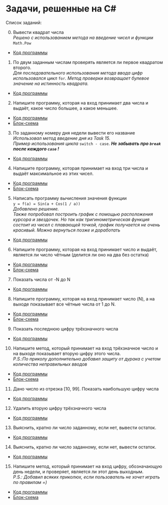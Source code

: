 # Задачи, решенные на C#

Список заданий:

0. Вывести квадрат числа  
*Решено с использованием метода на введение чисел и функции* `Math.Pow`  
* [Код программы](Task0/Program.cs)

1. По двум заданным числам проверять является ли первое квадратом второго.  
*Для последовательного использования метода ввода цифр использовался цикл* `for`*. Метод проверки возвращает булевое значение на истинность квадрата.*
* [Код программы](Task1/Program.cs) 

2.  Напишите программу, которая на вход принимает два числа и выдаёт,
какое число большее, а какое меньшее.
* [Код программы](Task2/Program.cs)  
* [Блок-схема](Task2/Task2.drawio.png)

3. По заданному номеру дня недели вывести его название  
*Использовал метод введение дня из Task 15.  
Пример использования цикла* `switch - case`. **_Не забывать про `break` после каждого `case` !_**  
* [Код программы](Task3/Program.cs) 

4. Напишите программу, которая принимает на вход три числа
и выдаёт максимальное из этих чисел. 
* [Код программы](Task4/Program.cs)  
* [Блок-схема](Task4/Task4.drawio.png) 

5. Написать программу вычисления значения функции  
 `y = f(a) = Sin(a + Cos(1 / a))`  
 *Добавлено решение.  
 Также попробовал построить график с помощью расположения курсора и звездочек. Но так как тригинометрическая функция состоит из чисел с плавающей точкой, график получается не очень красивый. Можно вернуться позже и доработать*  
 * [Код программы](Task5/Program.cs)  

6. Напишите программу, которая на вход принимает число и выдаёт,
является ли число чётным (делится ли оно на два без остатка)
* [Код программы](Task6/Program.cs)  
* [Блок-схема](Task6/Task6.drawio.png)

7. Показать числа от -N до N
* [Код программы](Task7/Program.cs)  

8. Напишите программу, которая на вход принимает число (N),
а на выходе показывает все чётные числа от 1 до N.
* [Код программы](Task8/Program.cs)  
* [Блок-схема](Task8/Task8.drawio.png)

9. Показать последнюю цифру трёхзначного числа
* [Код программы](Task9/Program.cs)  

10.  Напишите метод, который принимает на вход трёхзначное число
и на выходе показывает вторую цифру этого числа.  
*P.S.:По приколу дополнительно добавил защиту от дурака с учетом количества неправильных вводов*  
* [Код программы](Task10/Program.cs)  
* [Блок-схема](Task10/Task10.drawio.png)

11. Дано число из отрезка [10, 99]. Показать наибольшую цифру числа

* [Код программы](Task11/Program.cs)  

12. Удалить вторую цифру трёхзначного числа

* [Код программы](Task12/Program.cs)  

13. Выяснить, кратно ли число заданному, если нет, вывести остаток.
 
* [Код программы](Task13/Program.cs)  

14. Выяснить, кратно ли число заданному, если нет, вывести остаток.
 
* [Код программы](Task14/Program.cs)  

15. Напишите метод, который принимает на вход цифру,
обозначающую день недели, и проверяет, является ли этот день выходным.  
*P.S.: Добавил всяких приколюх, если пользователь не хочет играть по правилам =)*  

* [Код программы](Task15/Program.cs)  
* [Блок-схема](Task15/Task15.drawio.png)



